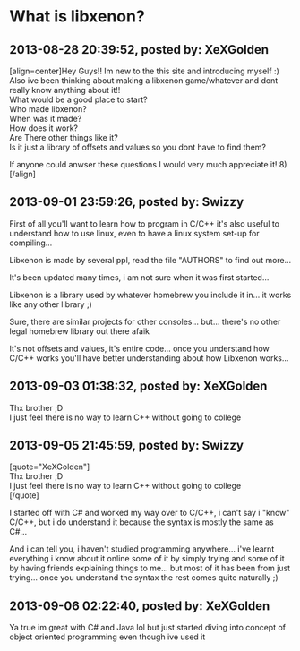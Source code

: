 # What is libxenon?

## 2013-08-28 20:39:52, posted by: XeXGolden

[align=center]Hey Guys!! Im new to the this site and introducing myself :)  
 Also ive been thinking about making a libxenon game/whatever and dont really know anything about it!!  
 What would be a good place to start?  
 Who made libxenon?  
 When was it made?  
 How does it work?  
 Are There other things like it?  
 Is it just a library of offsets and values so you dont have to find them?  
   
 If anyone could anwser these questions I would very much appreciate it! 8)[/align]

## 2013-09-01 23:59:26, posted by: Swizzy

First of all you'll want to learn how to program in C/C++ it's also useful to understand how to use linux, even to have a linux system set-up for compiling...  
   
 Libxenon is made by several ppl, read the file "AUTHORS" to find out more...  
   
 It's been updated many times, i am not sure when it was first started...  
   
 Libxenon is a library used by whatever homebrew you include it in... it works like any other library ;)  
   
 Sure, there are similar projects for other consoles... but... there's no other legal homebrew library out there afaik  
   
 It's not offsets and values, it's entire code... once you understand how C/C++ works you'll have better understanding about how Libxenon works...

## 2013-09-03 01:38:32, posted by: XeXGolden

Thx brother ;D  
 I just feel there is no way to learn C++ without going to college

## 2013-09-05 21:45:59, posted by: Swizzy

[quote="XeXGolden"]  
 Thx brother ;D  
 I just feel there is no way to learn C++ without going to college  
 [/quote]  
   
 I started off with C# and worked my way over to C/C++, i can't say i "know" C/C++, but i do understand it because the syntax is mostly the same as C#...  
   
 And i can tell you, i haven't studied programming anywhere... i've learnt everything i know about it online some of it by simply trying and some of it by having friends explaining things to me... but most of it has been from just trying... once you understand the syntax the rest comes quite naturally ;)

## 2013-09-06 02:22:40, posted by: XeXGolden

Ya true im great with C# and Java lol but just started diving into concept of object oriented programming even though ive used it